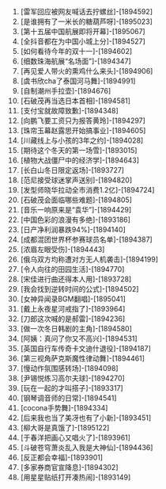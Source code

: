 
1. [雷军回应被网友喊话去拧螺丝]-[1894592]
1. [是谁拥有了一米长的糖葫芦呀]-[1895023]
1. [第十五届中国航展即将开幕]-[1895067]
1. [全抖音都在为中国小城上分]-[1894527]
1. [如何看待今年的双十一]-[1894602]
1. [细数珠海航展“名场面”]-[1894347]
1. [再见爱人带火的熏鸡什么来头]-[1894906]
1. [虞书欣cha了泰国河马舞]-[1894991]
1. [自制潮州手拉壶]-[1894676]
1. [石破茂再当选日本首相]-[1894581]
1. [支付宝就故障致歉]-[1894348]
1. [向鹏飞要工资只为报答黄玲]-[1894297]
1. [珠帘玉幕赵露思开始搞事业]-[1894605]
1. [川藏线上与小孩的3年之约]-[1894028]
1. [期待这个冬天的第一场雪]-[1893015]
1. [植物大战僵尸中的经济学]-[1894643]
1. [长白山冬日限定返场]-[1893727]
1. [范尼接受球迷掌声送别]-[1894820]
1. [发型师晓华拉动全市消费1.2亿]-[1894724]
1. [石破茂会面临哪些难题]-[1894805]
1. [音乐一响原来是“袁华”]-[1894429]
1. [中国色彩的浪漫有多绝]-[1893186]
1. [日产净利润暴跌94%]-[1894140]
1. [成都混团世界杯参赛球员名单]-[1894387]
1. [浓眉左眼受伤]-[1894443]
1. [俄乌双方均称遭对方无人机袭击]-[1894199]
1. [令人向往的田园生活]-[1894770]
1. [宋佳进行曲还得本人用]-[1893728]
1. [我会找到逆转时间的公式]-[1894502]
1. [女神异闻录BGM翻唱]-[1895041]
1. [戴上永夜星河戒指了]-[1893964]
1. [刀郎这次喊的是郝雷]-[1894236]
1. [做一次冬日韩剧的主角]-[1894580]
1. [阿姨：真问了你又不高兴]-[1894531]
1. [英国自行车传奇卡文迪什退役]-[1894187]
1. [第三视角萨克斯魔性律动舞]-[1894461]
1. [慢动作氛围感转场]-[1894098]
1. [尹锡悦练习高尔夫球]-[1894270]
1. [玩在一起的才叫搭子]-[1893317]
1. [钢琴调音师的日常]-[1894541]
1. [cocona手势舞]-[1894334]
1. [后来我也当了美冴也有了小新]-[1893451]
1. [柳大哥是真饿了]-[1895122]
1. [于春洋把画心又唱火了]-[1893961]
1. [斗破苍穹萧炎乱入我是大神仙]-[1894436]
1. [反正都会幸福]-[1893901]
1. [多家券商官宣降息]-[1894302]
1. [用星星贴纸打开凑热闹]-[1893149]